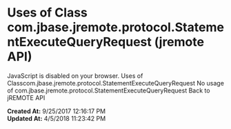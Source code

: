 # Uses of Class com.jbase.jremote.protocol.StatementExecuteQueryRequest (jremote API)

JavaScript is disabled on your browser. Uses of Classcom.jbase.jremote.protocol.StatementExecuteQueryRequest No usage of com.jbase.jremote.protocol.StatementExecuteQueryRequest Back to jREMOTE API  

**Created At:** 9/25/2017 12:16:17 PM  
**Updated At:** 4/5/2018 11:23:42 PM  

